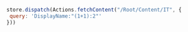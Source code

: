 ```javascript
store.dispatch(Actions.fetchContent("/Root/Content/IT", {
 query: 'DisplayName:"(1+1):2"'
}))
```
